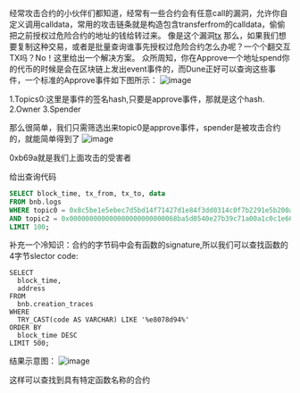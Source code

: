 经常攻击合约的小伙伴们都知道，经常有一些合约会有任意call的漏洞，允许你自定义调用calldata，常用的攻击链条就是构造包含transferfrom的calldata，偷偷把之前授权过危险合约的地址的钱给转过来。
像是这个漏洞[tx](https://x.com/TenArmorAlert/status/1843632599169900558)
那么，如果我们想要复制这种交易，或者是批量查询谁事先授权过危险合约怎么办呢？一个个翻交互TX吗？No！这里给出一个解决方案。
众所周知，你在Approve一个地址spend你的代币的时候是会在区块链上发出event事件的，而Dune正好可以查询这些事件，一个标准的Approve事件如下图所示：
![image](https://github.com/user-attachments/assets/f5758ef9-f1d8-471f-9a29-a37dd9a94455)

1.Topics0:这里是事件的签名hash,只要是approve事件，那就是这个hash.
2.Owner
3.Spender

那么很简单，我们只需筛选出来topic0是approve事件，spender是被攻击合约的，就能简单得到了
![image](https://github.com/user-attachments/assets/5366d258-ea53-4205-bd72-978fda80ce0f)

0xb69a就是我们上面攻击的受害者

给出查询代码
```SQL
SELECT block_time, tx_from, tx_to, data
FROM bnb.logs
WHERE topic0 = 0x8c5be1e5ebec7d5bd14f71427d1e84f3dd0314c0f7b2291e5b200ac8c7c3b925
AND topic2 = 0x000000000000000000000000068ba5d0540e27b39c71a00a1c0c1e669d62dc10
LIMIT 100;
```

补充一个冷知识：合约的字节码中会有函数的signature,所以我们可以查找函数的4字节slector code:
```
SELECT 
  block_time, 
  address
FROM 
  bnb.creation_traces
WHERE 
  TRY_CAST(code AS VARCHAR) LIKE '%e8078d94%'
ORDER BY 
  block_time DESC
LIMIT 500;
```

结果示意图：
![image](https://github.com/user-attachments/assets/5a7a9213-dbbb-44bd-88c9-3bd5515e6569)

这样可以查找到具有特定函数名称的合约
